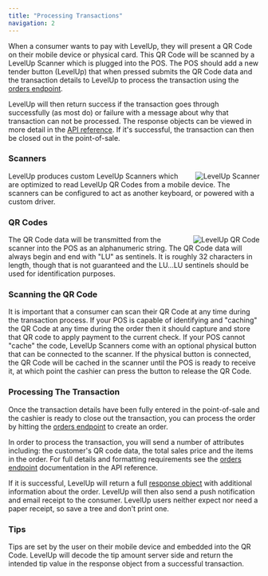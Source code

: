```yaml
---
title: "Processing Transactions"
navigation: 2
---
```


When a consumer wants to pay with LevelUp, they will present a QR Code on their mobile device or physical card. This QR Code will be scanned by a LevelUp Scanner which is plugged into the POS. The POS should add a new tender button (LevelUp) that when pressed submits the QR Code data and the transaction details to LevelUp to process the transaction using the [orders endpoint](/api-reference/v14/orders-create/).

LevelUp will then return success if the transaction goes through successfully (as most do) or failure with a message about why that transaction can not be processed. The response objects can be viewed in more detail in the [API reference](/api-reference/). If it's successful, the transaction can then be closed out in the point-of-sale.

### Scanners
<img src="/images/scanner.jpg" alt="LevelUp Scanner" style="float:right;margin-left:30px;">
LevelUp produces custom LevelUp Scanners which are optimized to read LevelUp QR Codes from a mobile device. The scanners can be configured to act as another keyboard, or powered with a custom driver.
<br style="clear:both;" />

### QR Codes
<img src="/images/fake-qr-code.png" alt="LevelUp QR Code" style="float:right;margin-left:30px;">

The QR Code data will be transmitted from the scanner into the POS as an alphanumeric string. The QR Code data will always begin and end with "LU" as sentinels. It is roughly 32 characters in length, though that is not guaranteed and the LU...LU sentinels should be used for identification purposes.
<br style="clear:both;" />

### Scanning the QR Code
It is important that a consumer can scan their QR Code at any time during the transaction process. If your POS is capable of identifying and "caching" the QR Code at any time during the order then it should capture and store that QR code to apply payment to the current check. If your POS cannot "cache" the code, LevelUp Scanners come with an optional physical button that can be connected to the scanner.  If the physical button is connected, the QR Code will be cached in the scanner until the POS is ready to receive it, at which point the cashier can press the button to release the QR Code.

### Processing The Transaction
Once the transaction details have been fully entered in the point-of-sale and the cashier is ready to close out the transaction, you can process the order by hitting the [orders endpoint](/api-reference/v14/orders-create/) to create an order.

In order to process the transaction, you will send a number of attributes including: the customer's QR code data, the total sales price and the items in the order. For full details and formatting requirements see the [orders endpoint](/api-reference/v14/orders-create/) documentation in the API reference.

If it is successful, LevelUp will return a full [response object](/api-reference/v14/orders-create/) with additional information about the order. LevelUp will then also send a push notification and email receipt to the consumer. LevelUp users neither expect nor need a paper receipt, so save a tree and don't print one.

### Tips
Tips are set by the user on their mobile device and embedded into the QR Code. LevelUp will decode the tip amount server side and return the intended tip value in the response object from a successful transaction.
